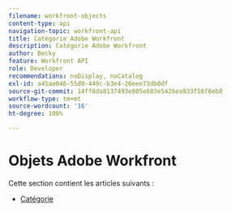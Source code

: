 ```yaml
---
filename: workfront-objects
content-type: api
navigation-topic: workfront-api
title: Catégorie Adobe Workfront
description: Catégorie Adobe Workfront
author: Becky
feature: Workfront API
role: Developer
recommendations: noDisplay, noCatalog
exl-id: a45ae046-55d0-449c-b3e4-26eee73db0df
source-git-commit: 14ff8da8137493e805e683e5426ea933f56f8eb8
workflow-type: tm+mt
source-wordcount: '16'
ht-degree: 100%

---
```



# Objets Adobe Workfront

Cette section contient les articles suivants :

* [Catégorie](../../wf-api/wf-objects/category.md)
